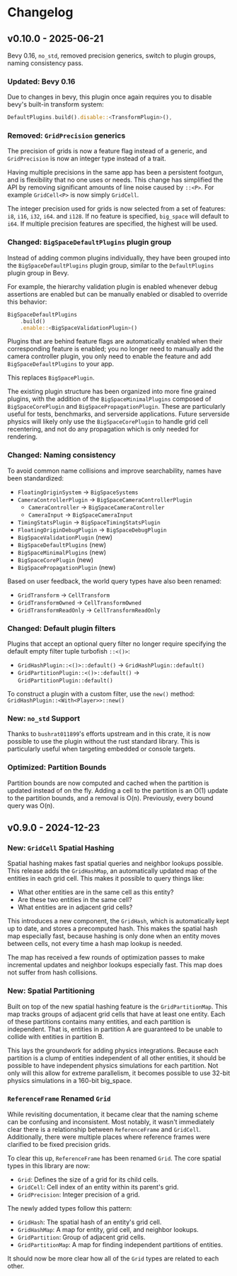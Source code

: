 # Changelog

## v0.10.0 - 2025-06-21

Bevy 0.16, `no_std`, removed precision generics, switch to plugin groups, naming consistency pass.

### Updated: Bevy 0.16

Due to changes in bevy, this plugin once again requires you to disable bevy's built-in transform system:

```rs
DefaultPlugins.build().disable::<TransformPlugin>(),
```

### Removed: `GridPrecision` generics

The precision of grids is now a feature flag instead of a generic, and `GridPrecision` is now an integer type instead of a trait.

Having multiple precisions in the same app has been a persistent footgun, and is flexibility that no one uses or needs. This change has simplified the API by removing significant amounts of line noise caused by `::<P>`. For example `GridCell<P>` is now simply `GridCell`.

The integer precision used for grids is now selected from a set of features: `i8`, `i16`, `i32`, `i64`. and `i128`. If no feature is specified, `big_space` will default to `i64`. If multiple precision features are specified, the highest will be used.

### Changed: `BigSpaceDefaultPlugins` plugin group

Instead of adding common plugins individually, they have been grouped into the `BigSpaceDefaultPlugins` plugin group, similar to the `DefaultPlugins` plugin group in Bevy.

For example, the hierarchy validation plugin is enabled whenever debug assertions are enabled but can be manually enabled or disabled to override this behavior:

```rs
BigSpaceDefaultPlugins
    .build()
    .enable::<BigSpaceValidationPlugin>()
```

Plugins that are behind feature flags are automatically enabled when their corresponding feature is enabled; you no longer need to manually add the camera controller plugin, you only need to enable the feature and add `BigSpaceDefaultPlugins` to your app.

This replaces `BigSpacePlugin`.

The existing plugin structure has been organized into more fine grained plugins, with the addition of the `BigSpaceMinimalPlugins` composed of `BigSpaceCorePlugin` and `BigSpacePropagationPlugin`. These are particularly useful for tests, benchmarks, and serverside applications. Future serverside physics will likely only use the `BigSpaceCorePlugin` to handle grid cell recentering, and not do any propagation which is only needed for rendering.

### Changed: Naming consistency

To avoid common name collisions and improve searchability, names have been standardized:

- `FloatingOriginSystem` -> `BigSpaceSystems`
- `CameraControllerPlugin` -> `BigSpaceCameraControllerPlugin`
    - `CameraController` -> `BigSpaceCameraController`
    - `CameraInput` -> `BigSpaceCameraInput`
- `TimingStatsPlugin` -> `BigSpaceTimingStatsPlugin`
- `FloatingOriginDebugPlugin` -> `BigSpaceDebugPlugin`
- `BigSpaceValidationPlugin` (new)
- `BigSpaceDefaultPlugins` (new)
- `BigSpaceMinimalPlugins` (new)
- `BigSpaceCorePlugin` (new)
- `BigSpacePropagationPlugin` (new)

Based on user feedback, the world query types have also been renamed:

- `GridTransform` -> `CellTransform`
- `GridTransformOwned` -> `CellTransformOwned`
- `GridTransformReadOnly` -> `CellTransformReadOnly`

### Changed: Default plugin filters

Plugins that accept an optional query filter no longer require specifying the default empty filter tuple turbofish `::<()>`:

- `GridHashPlugin::<()>::default()` -> `GridHashPlugin::default()`
- `GridPartitionPlugin::<()>::default()` -> `GridPartitionPlugin::default()`

To construct a plugin with a custom filter, use the `new()` method:
`GridHashPlugin::<With<Player>>::new()`

### New: `no_std` Support

Thanks to `bushrat011899`'s efforts upstream and in this crate, it is now possible to use the plugin without the rust standard library. This is particularly useful when targeting embedded or console targets.

### Optimized: Partition Bounds

Partition bounds are now computed and cached when the partition is updated instead of on the fly. Adding a cell to the partition is an O(1) update to the partition bounds, and a removal is O(n). Previously, every bound query was O(n).

## v0.9.0 - 2024-12-23

### New: `GridCell` Spatial Hashing

Spatial hashing makes fast spatial queries and neighbor lookups possible. This release adds the `GridHashMap`, an automatically updated map of the entities in each grid cell. This makes it possible to query things like:

- What other entities are in the same cell as this entity?
- Are these two entities in the same cell?
- What entities are in adjacent grid cells?

This introduces a new component, the `GridHash`, which is automatically kept up to date, and stores a precomputed hash. This makes the spatial hash map especially fast, because hashing is only done when an entity moves between cells, not every time a hash map lookup is needed.

The map has received a few rounds of optimization passes to make incremental updates and neighbor lookups especially fast. This map does not suffer from hash collisions.

### New: Spatial Partitioning

Built on top of the new spatial hashing feature is the `GridPartitionMap`. This map tracks groups of adjacent grid cells that have at least one entity. Each of these partitions contains many entities, and each partition is independent. That is, entities in partition A are guaranteed to be unable to collide with entities in partition B.

This lays the groundwork for adding physics integrations. Because each partition is a clump of entities independent of all other entities, it should be possible to have independent physics simulations for each partition. Not only will this allow for extreme parallelism, it becomes possible to use 32-bit physics simulations in a 160-bit big_space.

### `ReferenceFrame` Renamed `Grid`

While revisiting documentation, it became clear that the naming scheme can be confusing and inconsistent. Most notably, it wasn't immediately clear there is a relationship between `ReferenceFrame` and `GridCell`. Additionally, there were multiple places where reference frames were clarified to be fixed precision grids.

To clear this up, `ReferenceFrame` has been renamed `Grid`. The core spatial types in this library are now:

- `Grid`: Defines the size of a grid for its child cells.
- `GridCell`: Cell index of an entity within its parent's grid.
- `GridPrecision`: Integer precision of a grid.

The newly added types follow this pattern:

- `GridHash`: The spatial hash of an entity's grid cell.
- `GridHashMap`: A map for entity, grid cell, and neighbor lookups.
- `GridPartition`: Group of adjacent grid cells.
- `GridPartitionMap`: A map for finding independent partitions of entities.

It should now be more clear how all of the `Grid` types are related to each other.